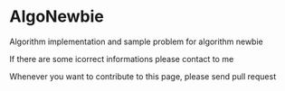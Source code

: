 # AlgoNewbie
 Algorithm implementation and sample problem for algorithm newbie

 If there are some icorrect informations please contact to me
 
 Whenever you want to contribute to this page, please send pull request